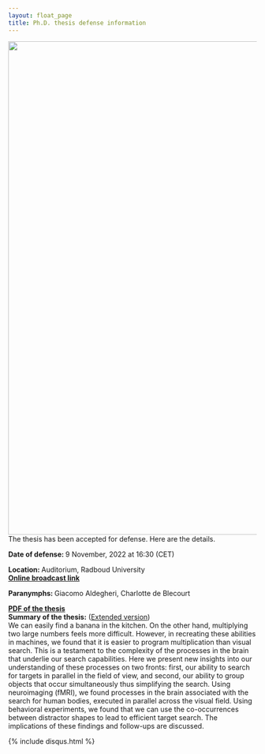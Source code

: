 ```yaml
---
layout: float_page
title: Ph.D. thesis defense information
---
```


<img class="p_post" src="{{site.url}}/assets/phd_invitation.jpg" height="1000" align="left">
<br>
The thesis has been accepted for defense. Here are the details.

<b> Date of defense: </b> 9 November, 2022 at 16:30 (CET)<br>

<b> Location: </b> Auditorium, Radboud University<br>
<b> [Online broadcast link][broadcast]</b><br>

<b> Paranymphs: </b> Giacomo Aldegheri, Charlotte de Blecourt

<b> [PDF of the thesis][pdf_t]</b><br>
<b>Summary of the thesis:</b> ([Extended version][summary])<br>
We can easily find a banana in the kitchen. On the other hand, multiplying two large numbers feels more difficult. However, in recreating these abilities in machines, we found that it is easier to program multiplication than visual search. This is a testament to the complexity of the processes in the brain that underlie our search capabilities. Here we present new insights into our understanding of these processes on two fronts: first, our ability to search for targets in parallel in the field of view, and second, our ability to group objects that occur simultaneously thus simplifying the search. Using neuroimaging (fMRI), we found processes in the brain associated with the search for human bodies, executed in parallel across the visual field. Using behavioral experiments, we found that we can use the co-occurrences between distractor shapes to lead to efficient target search. The implications of these findings and follow-ups are discussed.

[summary]: https://sushrutthorat.com/2022/08/03/thesis-summary/
[pdf_t]: https://doi.org/10.6084/m9.figshare.21214391.v1
[broadcast]: https://weblectures.ru.nl/permalink/l1253ba88849cdgjdfbs/iframe/

{% include  disqus.html %}
